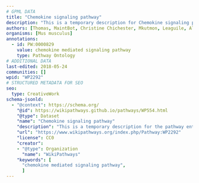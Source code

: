 ```yaml
---
# GPML DATA
title: "Chemokine signaling pathway"
description: "This is a temporary description for Chemokine signaling pathway"
authors: [Thomas, MaintBot, Christine Chichester, Mkutmon, Leaguile, AlexanderPico, Jmelius, Khanspers, AMTan]
organisms: [Mus musculus]
annotations:
  - id: PW:0000829 
    value: chemokine mediated signaling pathway
    type: Pathway Ontology
# ADDITIONAL DATA
last-edited: 2018-05-24
communities: []
wpid: "WP2292"
# STRUCTURED METADATA FOR SEO
seo:
  type: CreativeWork
schema-jsonld:
  - "@context": https://schema.org/
    "@id": https://wikipathways.github.io/pathways/WP554.html
    "@type": Dataset
    "name": "Chemokine signaling pathway"
    "description": "This is a temporary description for the pathway entitled: Chemokine signaling pathway"
    "url": "https://www.wikipathways.org/index.php/Pathway:WP2292"
    "license": CC0
    "creator":
    - "@type": Organization
      "name": "WikiPathways"
    "keywords": [
      "chemokine mediated signaling pathway",
      ]
---
```

